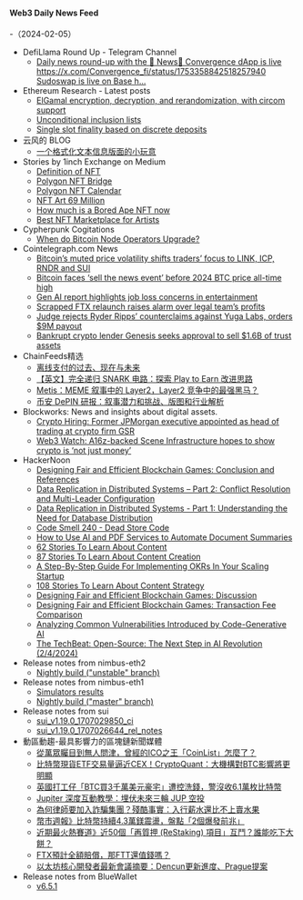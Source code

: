 #### Web3 Daily News Feed
-（2024-02-05）

- DefiLlama Round Up - Telegram Channel
  - [Daily news round-up with the 🦙 News📰 Convergence dApp is live https://x.com/Convergence_fi/status/1753358842518257940 Sudoswap is live on Base h...](https://t.me/defillama_tg/1373)
- Ethereum Research - Latest posts
  - [ElGamal encryption, decryption, and rerandomization, with circom support](https://ethresear.ch/t/elgamal-encryption-decryption-and-rerandomization-with-circom-support/8074#post_4)
  - [Unconditional inclusion lists](https://ethresear.ch/t/unconditional-inclusion-lists/18500?page=2#post_23)
  - [Single slot finality based on discrete deposits](https://ethresear.ch/t/single-slot-finality-based-on-discrete-deposits/18199#post_3)
- 云风的 BLOG
  - [一个格式化文本信息版面的小玩意](https://blog.codingnow.com/2024/02/textcell.html)
- Stories by 1inch Exchange on Medium
  - [Definition of NFT](https://medium.com/nft-market/definition-of-nft-4606b41d3954?source=rss-c4f4cadf8a31------2)
  - [Polygon NFT Bridge](https://medium.com/nft-marketplace/polygon-nft-bridge-82b1f70d8dc9?source=rss-c4f4cadf8a31------2)
  - [Polygon NFT Calendar](https://medium.com/nft-market/polygon-nft-calendar-7cac46fae9ed?source=rss-c4f4cadf8a31------2)
  - [NFT Art 69 Million](https://medium.com/nft-art/nft-art-69-million-b372f6f6700b?source=rss-c4f4cadf8a31------2)
  - [How much is a Bored Ape NFT now](https://medium.com/nft-market/how-much-is-a-bored-ape-nft-now-756067de38ea?source=rss-c4f4cadf8a31------2)
  - [Best NFT Marketplace for Artists](https://medium.com/nft-marketplace/best-nft-marketplace-for-artists-884c725e7139?source=rss-c4f4cadf8a31------2)
- Cypherpunk Cogitations
  - [When do Bitcoin Node Operators Upgrade?](https://blog.lopp.net/when-do-bitcoin-node-operators-upgrade/)
- Cointelegraph.com News
  - [Bitcoin’s muted price volatility shifts traders’ focus to LINK, ICP, RNDR and SUI](https://cointelegraph.com/news/bitcoin-s-muted-price-volatility-shifts-traders-focus-to-link-icp-rndr-and-sui)
  - [Bitcoin faces ‘sell the news event’ before 2024 BTC price all-time high](https://cointelegraph.com/news/bitcoin-sell-the-news-before-2024-btc-price-all-time-high)
  - [Gen AI report highlights job loss concerns in entertainment](https://cointelegraph.com/news/gen-ai-report-highlights-job-loss-concerns-in-entertainment)
  - [Scrapped FTX relaunch raises alarm over legal team’s profits](https://cointelegraph.com/news/ftx-scrapped-relaunch-raises-alarm-on-legal-team-profits)
  - [Judge rejects Ryder Ripps’ counterclaims against Yuga Labs, orders $9M payout](https://cointelegraph.com/news/rr-bayc-nfts-yuga-labs-lawsuit-ryder-ripps)
  - [Bankrupt crypto lender Genesis seeks approval to sell $1.6B of trust assets](https://cointelegraph.com/news/bankrupt-crypto-lender-genesis-approval-gbtc-ethe-etcg-shares)
- ChainFeeds精选
  - [离线支付的过去、现在与未来](https://www.btcstudy.org/2024/02/02/the-past-present-and-future-of-offline-payments/)
  - [【英文】完全递归 SNARK 电路：探索 Play to Earn 改进思路](https://ethresear.ch/t/completely-recursive-snark-circuit-the-savior-of-play-to-earn/18439)
  - [Metis：MEME 叙事中的 Layer2，Layer2 竞争中的最强黑马？](https://foresightnews.pro/article/detail/52879)
  - [币安 DePIN 研报：叙事潜力和挑战、版图和行业解析](https://news.marsbit.co/20240202134942463919.html)
- Blockworks: News and insights about digital assets.
  - [Crypto Hiring: Former JPMorgan executive appointed as head of trading at crypto firm GSR](https://blockworks.co/news/gsr-appoints-former-jpmorgan-exec)
  - [Web3 Watch: A16z-backed Scene Infrastructure hopes to show crypto is ‘not just money’](https://blockworks.co/news/a16z-backed-social-dao)
- HackerNoon
  - [Designing Fair and Efficient Blockchain Games: Conclusion and References](https://hackernoon.com/designing-fair-and-efficient-blockchain-games-conclusion-and-references?source=rss)
  - [Data Replication in Distributed Systems – Part 2: Conflict Resolution and Multi-Leader Configuration](https://hackernoon.com/data-replication-in-distributed-systems-part-2-conflict-resolution-and-multi-leader-configuration?source=rss)
  - [Data Replication in Distributed Systems - Part 1: Understanding the Need for Database Distribution](https://hackernoon.com/data-replication-in-distributed-systems-part-1-understanding-the-need-for-database-distribution?source=rss)
  - [Code Smell 240 - Dead Store Code](https://hackernoon.com/code-smell-240-dead-store-code?source=rss)
  - [How to Use AI and PDF Services to Automate Document Summaries](https://hackernoon.com/how-to-use-ai-and-pdf-services-to-automate-document-summaries?source=rss)
  - [62 Stories To Learn About Content](https://hackernoon.com/62-stories-to-learn-about-content?source=rss)
  - [87 Stories To Learn About Content Creation](https://hackernoon.com/87-stories-to-learn-about-content-creation?source=rss)
  - [A Step-By-Step Guide For Implementing OKRs In Your Scaling Startup](https://hackernoon.com/a-step-by-step-guide-for-implementing-okrs-in-your-scaling-startup?source=rss)
  - [108 Stories To Learn About Content Strategy](https://hackernoon.com/108-stories-to-learn-about-content-strategy?source=rss)
  - [Designing Fair and Efficient Blockchain Games: Discussion](https://hackernoon.com/designing-fair-and-efficient-blockchain-games-discussion?source=rss)
  - [Designing Fair and Efficient Blockchain Games: Transaction Fee Comparison](https://hackernoon.com/designing-fair-and-efficient-blockchain-games-transaction-fee-comparison?source=rss)
  - [Analyzing Common Vulnerabilities Introduced by Code-Generative AI](https://hackernoon.com/analyzing-common-vulnerabilities-introduced-by-code-generative-ai?source=rss)
  - [The TechBeat: Open-Source: The Next Step in AI Revolution (2/4/2024)](https://hackernoon.com/2-4-2024-techbeat?source=rss)
- Release notes from nimbus-eth2
  - [Nightly build ("unstable" branch)](https://github.com/status-im/nimbus-eth2/releases/tag/nightly)
- Release notes from nimbus-eth1
  - [Simulators results](https://github.com/status-im/nimbus-eth1/releases/tag/sim-stat)
  - [Nightly build ("master" branch)](https://github.com/status-im/nimbus-eth1/releases/tag/nightly)
- Release notes from sui
  - [sui_v1.19.0_1707029850_ci](https://github.com/MystenLabs/sui/releases/tag/sui_v1.19.0_1707029850_ci)
  - [sui_v1.19.0_1707026644_rel_notes](https://github.com/MystenLabs/sui/releases/tag/sui_v1.19.0_1707026644_rel_notes)
- 動區動趨-最具影響力的區塊鏈新聞媒體
  - [從萬眾矚目到無人問津，曾經的ICO之王「CoinList」怎麼了？](https://www.blocktempo.com/what-happened-to-coinlist/)
  - [比特幣現貨ETF交易量逼近CEX！CryptoQuant：大機構對BTC影響將更明顯](https://www.blocktempo.com/btc-etf-volume-is-commanding-a-significant-share/)
  - [英國打工仔「BTC買3千萬美元豪宅」遭控洗錢，警沒收6.1萬枚比特幣](https://www.blocktempo.com/30m-mansion-hunt-leads-to-1-7b-btc-seizure/)
  - [Jupiter 深度互動教學：埋伏未來三輪 JUP 空投](https://www.blocktempo.com/jupiter-shendu-hudong-jiaoxue-14-5000-%e7%bf%bb%e8%ad%af%e7%b5%90%e6%9e%9c-%e7%bf%bb%e8%ad%af%e6%90%9c%e5%b0%8b%e7%b5%90%e6%9e%9c-jupiter-in-depth-interactive-teaching/)
  - [為何律師要加入詐騙集團？殘酷事實：入行薪水還比不上賣水果](https://www.blocktempo.com/taiwan-lawyers-collude-with-fraud-syndicate/)
  - [幣市週報》比特幣持續4.3萬鎂震盪，盤點「2個爆發前兆」](https://www.blocktempo.com/usdt-market-value-exceeds-96-billion/)
  - [近期最火熱賽道》近50個「再質押 (ReStaking) 項目」互鬥？誰能吃下大餅？](https://www.blocktempo.com/which-will-be-the-better-project-in-restaking-field/)
  - [FTX預計全額賠償，那FTT還值錢嗎？](https://www.blocktempo.com/will-ftt-token-worth-a-penny/)
  - [以太坊核心開發者最新會議摘要：Dencun更新進度、Prague提案](https://www.blocktempo.com/ethereum-all-core-developers-execution-all/)
- Release notes from BlueWallet
  - [v6.5.1](https://github.com/BlueWallet/BlueWallet/releases/tag/v6.5.1)
